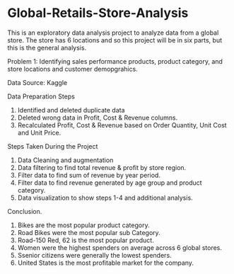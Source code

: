 # Global-Retails-Store-Analysis
This is an exploratory data analysis project to analyze data from a global store. The store has 6 locations and so this project will be in six parts, but this is the general analysis.

Problem 1: Identifying sales performance products, product category, and store locations and customer demopgrahics.

Data Source: Kaggle

Data Preparation Steps
1. Identified and deleted duplicate data
2. Deleted wrong data in Profit, Cost & Revenue columns.
3. Recalculated Profit, Cost & Revenue based on Order Quantity, Unit Cost and Unit Price.


Steps Taken During the Project
1. Data Cleaning and augmentation
2. Data filtering to find total revenue & profit by store region.
3. Filter data to find sum of revenue by year period.
4. Filter data to find revenue generated by age group and product category.
5. Data visualization to show steps 1-4 and additional analysis.

Conclusion.
1. Bikes are the most popular product category. 
2. Road Bikes were the most popular sub Category. 
3. Road-150 Red, 62 is the most popular product. 
4. Women were the highest spenders on average across 6 global stores. 
5. Ssenior citizens were generally the lowest spenders. 
6. United States is the most profitable market for the company.
